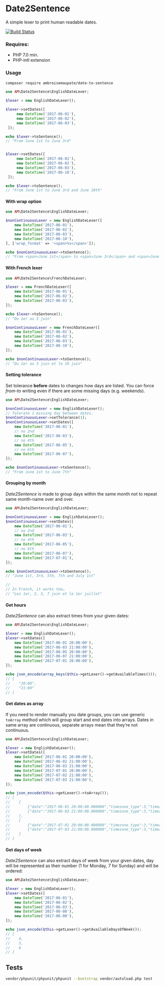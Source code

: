 # Date2Sentence
A simple lexer to print human readable dates.

[![Build Status](https://travis-ci.org/ambroisemaupate/date2Sentence.svg?branch=master)](https://travis-ci.org/ambroisemaupate/date2Sentence)

### Requires: 

- PHP 7.0 min.
- PHP-intl extension

### Usage

```bash
composer require ambroisemaupate/date-to-sentence
```

```php
use AM\Date2Sentence\EnglishDateLexer;

$lexer = new EnglishDateLexer();

$lexer->setDates([
     new DateTime('2017-06-01'),
     new DateTime('2017-06-02'),
     new DateTime('2017-06-03'),
 ]);

echo $lexer->toSentence();
// "From June 1st to June 3rd"


$lexer->setDates([
     new DateTime('2017-06-01'),
     new DateTime('2017-06-02'),
     new DateTime('2017-06-03'),
     new DateTime('2017-06-10'),
 ]);

echo $lexer->toSentence();
// "From June 1st to June 3rd and June 10th"
```
#### With wrap option

```php
use AM\Date2Sentence\EnglishDateLexer;

$nonContinuousLexer = new EnglishDateLexer([
    new DateTime('2017-06-01'),
    new DateTime('2017-06-02'),
    new DateTime('2017-06-03'),
    new DateTime('2017-06-10'),
], ['wrap_format' => '<span>%s</span>']);

echo $nonContinuousLexer->toSentence();
// "From <span>June 1st</span> to <span>June 3rd</span> and <span>June 10th</span>"
```

#### With French lexer

```php
use AM\Date2Sentence\FrenchDateLexer;

$lexer = new FrenchDateLexer([
    new DateTime('2017-06-01'),
    new DateTime('2017-06-02'),
    new DateTime('2017-06-03'),
]);

echo $lexer->toSentence();
// "Du 1er au 3 juin"

$nonContinuousLexer = new FrenchDateLexer([
    new DateTime('2017-06-01'),
    new DateTime('2017-06-02'),
    new DateTime('2017-06-03'),
    new DateTime('2017-06-10'),
]);

echo $nonContinuousLexer->toSentence();
// "Du 1er au 3 juin et le 10 juin"
```

#### Setting tolerance

Set tolerance **before** dates to changes how days are listed. You can force
*from-to* writing even if there are some missing days (e.g. weekends).

```php
use AM\Date2Sentence\EnglishDateLexer;

$nonContinuousLexer = new EnglishDateLexer();
// Tolerate 1 missing day between dates.
$nonContinuousLexer->setTolerance(1);
$nonContinuousLexer->setDates([
    new DateTime('2017-06-01'),
    // no 2nd
    new DateTime('2017-06-03'),
    // no 4th
    new DateTime('2017-06-05'),
    // no 6th
    new DateTime('2017-06-07'),
]);

echo $nonContinuousLexer->toSentence();
// "From June 1st to June 7th"
```

#### Grouping by month

*Date2Sentence* is made to group days within the same month not 
to repeat same month-name over and over.

```php
use AM\Date2Sentence\EnglishDateLexer;

$nonContinuousLexer = new EnglishDateLexer();
$nonContinuousLexer->setDates([
    new DateTime('2017-06-01'),
    // no 2nd
    new DateTime('2017-06-03'),
    // no 4th
    new DateTime('2017-06-05'),
    // no 6th
    new DateTime('2017-06-07'),
    new DateTime('2017-07-01'),
]);

echo $nonContinuousLexer->toSentence();
// "June 1st, 3rd, 5th, 7th and July 1st"

//
// In French, it works too…
// "Les 1er, 2, 5, 7 juin et le 1er juillet"
```

#### Get hours

*Date2Sentence* can also extract times from your given dates:

```php
use AM\Date2Sentence\EnglishDateLexer;

$lexer = new EnglishDateLexer();
$lexer->setDates([
    new DateTime('2017-06-01 20:00:00'),
    new DateTime('2017-06-03 21:00:00'),
    new DateTime('2017-06-05 20:00:00'),
    new DateTime('2017-06-07 21:00:00'),
    new DateTime('2017-07-01 20:00:00'),
]);

echo json_encode(array_keys($this->getLexer()->getAvailableTimes()));
// [
//    "20:00",
//    "21:00"
// ]
```

#### Get dates as array

If you need to render manually you date groups, you can use generic `toArray` method
which will group start and end dates into arrays. Dates in same array are continuous, separate
arrays mean that they’re not continuous.

```php
use AM\Date2Sentence\EnglishDateLexer;

$lexer = new EnglishDateLexer();
$lexer->setDates([
    new DateTime('2017-06-01 20:00:00'),
    new DateTime('2017-06-02 21:00:00'),
    new DateTime('2017-06-03 21:00:00'),
    new DateTime('2017-07-01 20:00:00'),
    new DateTime('2017-07-02 21:00:00'),
    new DateTime('2017-07-03 21:00:00'),
]);

echo json_encode($this->getLexer()->toArray());
// [
//    [
//        {"date":"2017-06-01 20:00:00.000000","timezone_type":3,"timezone":"Europe\/Paris"},
//        {"date":"2017-06-03 21:00:00.000000","timezone_type":3,"timezone":"Europe\/Paris"}
//    ],
//    [
//        {"date":"2017-07-01 20:00:00.000000","timezone_type":3,"timezone":"Europe\/Paris"},
//        {"date":"2017-07-03 21:00:00.000000","timezone_type":3,"timezone":"Europe\/Paris"}
//    ]
// ]
```

#### Get days of week

*Date2Sentence* can also extract days of week from your given dates, day will be
represented as their number (1 for Monday, 7 for Sunday) and will be ordered:

```php
use AM\Date2Sentence\EnglishDateLexer;

$lexer = new EnglishDateLexer();
$lexer->setDates([
    new DateTime('2017-06-01'),
    new DateTime('2017-06-02'),
    new DateTime('2017-06-03'),
    new DateTime('2017-06-08'),
    new DateTime('2017-06-08'),
]);

echo json_encode($this->getLexer()->getAvailableDaysOfWeek());
// [
//    4,
//    5,
//    6
// ]
```

## Tests

```bash
vendor/phpunit/phpunit/phpunit --bootstrap vendor/autoload.php test
```
